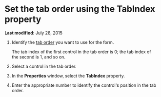 
# Set the tab order using the TabIndex property

 **Last modified:** July 28, 2015



1. Identify the  [tab order](b8bdf64f-5920-1ae9-16d0-b26d09524a30.md) you want to use for the form.
    
    The tab index of the first control in the tab order is 0; the tab index of the second is 1, and so on.
    
2. Select a control in the tab order.
    
3. In the  **Properties** window, select the **TabIndex** property.
    
4. Enter the appropriate number to identify the control's position in the tab order.
    

